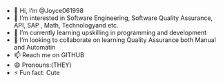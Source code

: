 - 👋 Hi, I’m @Joyce061998
- 👀 I’m interested in Software Engineering, Software Quality Assurance, API, SAP , Math, Technologyand etc.
- 🌱 I’m currently learning upskilling in programming and development
- 💞️ I’m looking to collaborate on learning Quality Assurance both Manual and Automatin
- 📫 Reach me on GITHUB
- 😄 Pronouns:(THEY)
- ⚡ Fun fact: Cute 